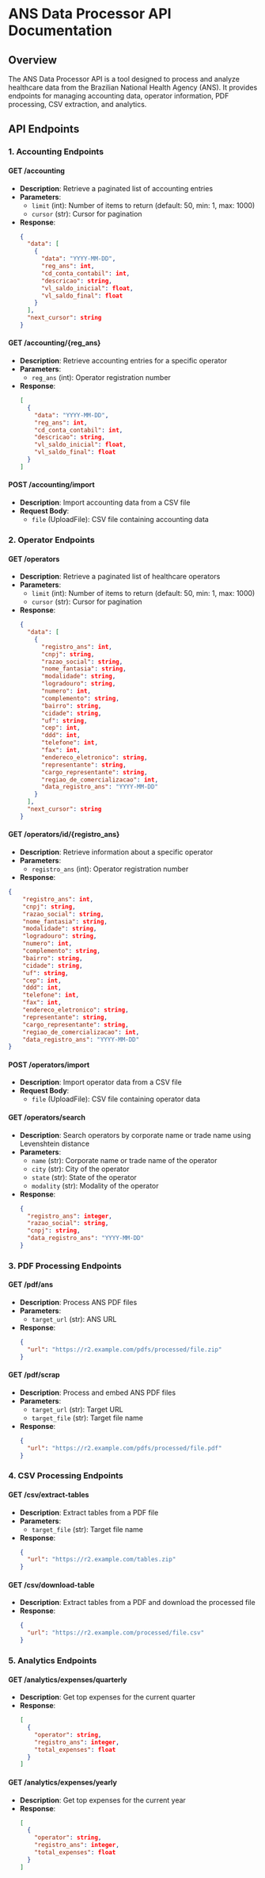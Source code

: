 # ANS Data Processor API Documentation

## Overview

The ANS Data Processor API is a tool designed to process and analyze healthcare data from the Brazilian National Health Agency (ANS). It provides endpoints for managing accounting data, operator information, PDF processing, CSV extraction, and analytics.

## API Endpoints

### 1. Accounting Endpoints

#### GET /accounting

- **Description**: Retrieve a paginated list of accounting entries
- **Parameters**:
  - `limit` (int): Number of items to return (default: 50, min: 1, max: 1000)
  - `cursor` (str): Cursor for pagination
- **Response**:
  ```json
  {
    "data": [
      {
        "data": "YYYY-MM-DD",
        "reg_ans": int,
        "cd_conta_contabil": int,
        "descricao": string,
        "vl_saldo_inicial": float,
        "vl_saldo_final": float
      }
    ],
    "next_cursor": string
  }
  ```

#### GET /accounting/{reg_ans}

- **Description**: Retrieve accounting entries for a specific operator
- **Parameters**:
  - `reg_ans` (int): Operator registration number
- **Response**:
  ```json
  [
    {
      "data": "YYYY-MM-DD",
      "reg_ans": int,
      "cd_conta_contabil": int,
      "descricao": string,
      "vl_saldo_inicial": float,
      "vl_saldo_final": float
    }
  ]
  ```

#### POST /accounting/import

- **Description**: Import accounting data from a CSV file
- **Request Body**:
  - `file` (UploadFile): CSV file containing accounting data

### 2. Operator Endpoints

#### GET /operators

- **Description**: Retrieve a paginated list of healthcare operators
- **Parameters**:
  - `limit` (int): Number of items to return (default: 50, min: 1, max: 1000)
  - `cursor` (str): Cursor for pagination
- **Response**:
  ```json
  {
    "data": [
      {
        "registro_ans": int,
        "cnpj": string,
        "razao_social": string,
        "nome_fantasia": string,
        "modalidade": string,
        "logradouro": string,
        "numero": int,
        "complemento": string,
        "bairro": string,
        "cidade": string,
        "uf": string,
        "cep": int,
        "ddd": int,
        "telefone": int,
        "fax": int,
        "endereco_eletronico": string,
        "representante": string,
        "cargo_representante": string,
        "regiao_de_comercializacao": int,
        "data_registro_ans": "YYYY-MM-DD"
      }
    ],
    "next_cursor": string
  }
  ```

#### GET /operators/id/{registro_ans}

- **Description**: Retrieve information about a specific operator
- **Parameters**:
  - `registro_ans` (int): Operator registration number
- **Response**:

```json
{
    "registro_ans": int,
    "cnpj": string,
    "razao_social": string,
    "nome_fantasia": string,
    "modalidade": string,
    "logradouro": string,
    "numero": int,
    "complemento": string,
    "bairro": string,
    "cidade": string,
    "uf": string,
    "cep": int,
    "ddd": int,
    "telefone": int,
    "fax": int,
    "endereco_eletronico": string,
    "representante": string,
    "cargo_representante": string,
    "regiao_de_comercializacao": int,
    "data_registro_ans": "YYYY-MM-DD"
}
```

#### POST /operators/import

- **Description**: Import operator data from a CSV file
- **Request Body**:
  - `file` (UploadFile): CSV file containing operator data

#### GET /operators/search

- **Description**: Search operators by corporate name or trade name using Levenshtein distance
- **Parameters**:
  - `name` (str): Corporate name or trade name of the operator
  - `city` (str): City of the operator
  - `state` (str): State of the operator
  - `modality` (str): Modality of the operator
- **Response**:
  ```json
  {
    "registro_ans": integer,
    "razao_social": string,
    "cnpj": string,
    "data_registro_ans": "YYYY-MM-DD"
  }
  ```

### 3. PDF Processing Endpoints

#### GET /pdf/ans

- **Description**: Process ANS PDF files
- **Parameters**:
  - `target_url` (str): ANS URL
- **Response**:
  ```json
  {
    "url": "https://r2.example.com/pdfs/processed/file.zip"
  }
  ```

#### GET /pdf/scrap

- **Description**: Process and embed ANS PDF files
- **Parameters**:
  - `target_url` (str): Target URL
  - `target_file` (str): Target file name
- **Response**:
  ```json
  {
    "url": "https://r2.example.com/pdfs/processed/file.pdf"
  }
  ```

### 4. CSV Processing Endpoints

#### GET /csv/extract-tables

- **Description**: Extract tables from a PDF file
- **Parameters**:
  - `target_file` (str): Target file name
- **Response**:
  ```json
  {
    "url": "https://r2.example.com/tables.zip"
  }
  ```

#### GET /csv/download-table

- **Description**: Extract tables from a PDF and download the processed file
- **Response**:
  ```json
  {
    "url": "https://r2.example.com/processed/file.csv"
  }
  ```

### 5. Analytics Endpoints

#### GET /analytics/expenses/quarterly

- **Description**: Get top expenses for the current quarter
- **Response**:
  ```json
  [
    {
      "operator": string,
      "registro_ans": integer,
      "total_expenses": float
    }
  ]
  ```

#### GET /analytics/expenses/yearly

- **Description**: Get top expenses for the current year
- **Response**:
  ```json
  [
    {
      "operator": string,
      "registro_ans": integer,
      "total_expenses": float
    }
  ]
  ```

```

```
